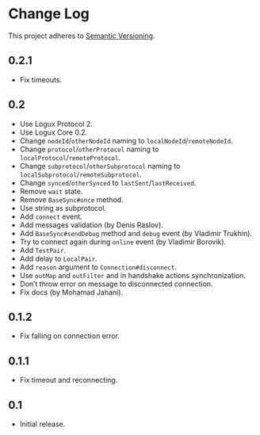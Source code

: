 # Change Log
This project adheres to [Semantic Versioning](http://semver.org/).

## 0.2.1
* Fix timeouts.

## 0.2
* Use Logux Protocol 2.
* Use Logux Core 0.2.
* Change `nodeId`/`otherNodeId` naming to `localNodeId`/`remoteNodeId`.
* Change `protocol`/`otherProtocol` naming to `localProtocol`/`remoteProtocol`.
* Change `subprotocol`/`otherSubprotocol` naming
  to `localSubprotocol`/`remoteSubprotocol`.
* Change `synced`/`otherSynced` to `lastSent`/`lastReceived`.
* Remove `wait` state.
* Remove `BaseSync#once` method.
* Use string as subprotocol.
* Add `connect` event.
* Add messages validation (by Denis Raslov).
* Add `BaseSync#sendDebug` method and `debug` event (by Vladimir Trukhin).
* Try to connect again during `online` event (by Vladimir Borovik).
* Add `TestPair`.
* Add delay to `LocalPair`.
* Add `reason` argument to `Connection#disconnect`.
* Use `outMap` and `outFilter` and in handshake actions synchronization.
* Don’t throw error on message to disconnected connection.
* Fix docs (by Mohamad Jahani).

## 0.1.2
* Fix falling on connection error.

## 0.1.1
* Fix timeout and reconnecting.

## 0.1
* Initial release.
